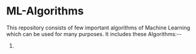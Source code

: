 # ML-Algorithms
This repository consists of few important algorithms of Machine Learning which can be used for many purposes.
It includes these Algorithms:--

1)
